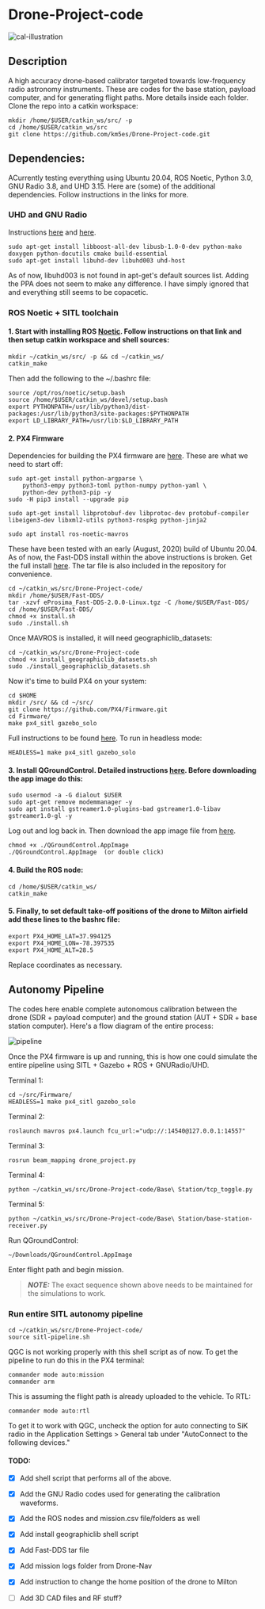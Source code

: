 # Drone-Project-code
![cal-illustration](oth_withBeam_gradient.png)

## Description
A high accuracy drone-based calibrator targeted towards low-frequency radio astronomy instruments. These are codes for the base station, payload computer, and for generating flight paths. More details inside each folder. Clone the repo into a catkin workspace:
```
mkdir /home/$USER/catkin_ws/src/ -p
cd /home/$USER/catkin_ws/src
git clone https://github.com/km5es/Drone-Project-code.git
```

## Dependencies:
ACurrently testing everything using Ubuntu 20.04, ROS Noetic, Python 3.0, GNU Radio 3.8, and UHD 3.15. Here are (some) of the additional dependencies. Follow instructions in the links for more.

### UHD and GNU Radio 
Instructions [here][uhd] and [here][uhd2].
```
sudo apt-get install libboost-all-dev libusb-1.0-0-dev python-mako doxygen python-docutils cmake build-essential
sudo apt-get install libuhd-dev libuhd003 uhd-host
```
As of now, libuhd003 is not found in apt-get's default sources list. Adding the PPA does not seem to make any difference. I have simply ignored that and everything still seems to be copacetic. 


### ROS Noetic + SITL toolchain

#### 1. Start with installing ROS [Noetic][noetic_install]. Follow instructions on that link and then setup catkin workspace and shell sources:
```
mkdir ~/catkin_ws/src/ -p && cd ~/catkin_ws/
catkin_make
```

Then add the following to the ~/.bashrc file:
```
source /opt/ros/noetic/setup.bash
source /home/$USER/catkin_ws/devel/setup.bash
export PYTHONPATH=/usr/lib/python3/dist-packages:/usr/lib/python3/site-packages:$PYTHONPATH
export LD_LIBRARY_PATH=/usr/lib:$LD_LIBRARY_PATH
```

#### 2. PX4 Firmware
Dependencies for building the PX4 firmware are [here][px4_depends]. These are what we need to start off:
```
sudo apt-get install python-argparse \
    python3-empy python3-toml python-numpy python-yaml \
    python-dev python3-pip -y
sudo -H pip3 install --upgrade pip

sudo apt-get install libprotobuf-dev libprotoc-dev protobuf-compiler libeigen3-dev libxml2-utils python3-rospkg python-jinja2 

sudo apt install ros-noetic-mavros
```
These have been tested with an early (August, 2020) build of Ubuntu 20.04. As of now, the Fast-DDS install within the above instructions is broken. Get the full install [here](https://www.eprosima.com/index.php/downloads-all). The tar file is also included in the repository for convenience. 
```
cd ~/catkin_ws/src/Drone-Project-code/
mkdir /home/$USER/Fast-DDS/
tar -xzvf eProsima_Fast-DDS-2.0.0-Linux.tgz -C /home/$USER/Fast-DDS/
cd /home/$USER/Fast-DDS/
chmod +x install.sh
sudo ./install.sh
```

Once MAVROS is installed, it will need geographiclib_datasets:
```
cd ~/catkin_ws/src/Drone-Project-code
chmod +x install_geographiclib_datasets.sh
sudo ./install_geographiclib_datasets.sh
```

Now it's time to build PX4 on your system:
```
cd $HOME
mkdir /src/ && cd ~/src/
git clone https://github.com/PX4/Firmware.git
cd Firmware/
make px4_sitl gazebo_solo
```
Full instructions to be found [here](https://dev.px4.io/v1.9.0/en/setup/building_px4.html). To run in headless mode:
```
HEADLESS=1 make px4_sitl gazebo_solo
```


#### 3. Install QGroundControl. Detailed instructions [here](https://docs.qgroundcontrol.com/en/getting_started/download_and_install.html). Before downloading the app image do this:
```
sudo usermod -a -G dialout $USER
sudo apt-get remove modemmanager -y
sudo apt install gstreamer1.0-plugins-bad gstreamer1.0-libav gstreamer1.0-gl -y
```
Log out and log back in. Then download the app image file from [here](https://s3-us-west-2.amazonaws.com/qgroundcontrol/latest/QGroundControl.AppImage).
```
chmod +x ./QGroundControl.AppImage
./QGroundControl.AppImage  (or double click)
```

#### 4. Build the ROS node:
```
cd /home/$USER/catkin_ws/
catkin_make
```

#### 5. Finally, to set default take-off positions of the drone to Milton airfield add these lines to the bashrc file:
```
export PX4_HOME_LAT=37.994125
export PX4_HOME_LON=-78.397535
export PX4_HOME_ALT=28.5
```
Replace coordinates as necessary.

## Autonomy Pipeline
The codes here enable complete autonomous calibration between the drone (SDR + payload computer) and the ground station (AUT + SDR + base station computer). Here's a flow diagram of the entire process:

![pipeline](autonomy_pipeline.jpg)

Once the PX4 firmware is up and running, this is how one could simulate the entire pipeline using SITL + Gazebo + ROS + GNURadio/UHD.

Terminal 1:
```
cd ~/src/Firmware/
HEADLESS=1 make px4_sitl gazebo_solo
```
Terminal 2:
```
roslaunch mavros px4.launch fcu_url:="udp://:14540@127.0.0.1:14557"
```
Terminal 3:
```
rosrun beam_mapping drone_project.py
```
Terminal 4:
```
python ~/catkin_ws/src/Drone-Project-code/Base\ Station/tcp_toggle.py
```
Terminal 5:
```
python ~/catkin_ws/src/Drone-Project-code/Base\ Station/base-station-receiver.py
```
Run QGroundControl:
```
~/Downloads/QGroundControl.AppImage
```
Enter flight path and begin mission.

>***NOTE:*** The exact sequence shown above needs to be maintained for the simulations to work.

### Run entire SITL autonomy pipeline
```
cd ~/catkin_ws/src/Drone-Project-code/
source sitl-pipeline.sh
```
QGC is not working properly with this shell script as of now. To get the pipeline to run do this in the PX4 terminal:
```
commander mode auto:mission
commander arm
```
This is assuming the flight path is already uploaded to the vehicle. To RTL:
```
commander mode auto:rtl
```
To get it to work with QGC, uncheck the option for auto connecting to SiK radio in the Application Settings > General tab under "AutoConnect to the following devices."

#### TODO:

- [x] Add shell script that performs all of the above.

- [x] Add the GNU Radio codes used for generating the calibration waveforms.

- [x] Add the ROS nodes and mission.csv file/folders as well

- [x] Add install geographiclib shell script

- [x] Add Fast-DDS tar file

- [x] Add mission logs folder from Drone-Nav

- [x] Add instruction to change the home position of the drone to Milton 

- [ ] Add 3D CAD files and RF stuff? 


[uhd]: https://files.ettus.com/manual/page_build_guide.html
[uhd2]: https://files.ettus.com/manual/page_install.html
[noetic_install]: http://wiki.ros.org/noetic/Installation/Ubuntu
[px4_depends]: https://dev.px4.io/v1.9.0/en/setup/dev_env_linux_ubuntu.html
